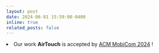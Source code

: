 ```yaml
---
layout: post
date: 2024-06-01 15:59:00-0400
inline: true
related_posts: false
---
```


<li> Our work <b>AirTouch</b> is accepted by <a href="https://www.sigmobile.org/mobicom/2024/">ACM MobiCom 2024</a> !</li>





